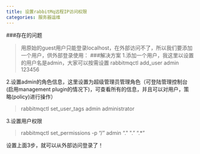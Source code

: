 ```yaml
---
title: 设置rabbitMq远程IP访问权限
categories: 服务器运维
---
```



###存在的问题
>用原始的guest用户只能登录localhost，在外部访问不了，所以我们要添加一个用户，供外部登录使用：
###解决方案
1.添加一个用户，我这里以设置的用户名是admin，大家可以按需设置
>rabbitmqctl add_user admin 123456

2.设置admin的角色信息，这里设置为超级管理员管理角色（可登陆管理控制台(启用management plugin的情况下)，可查看所有的信息，并且可以对用户，策略(policy)进行操作）

>rabbitmqctl set_user_tags admin administrator

3.设置用户权限

>rabbitmqctl set_permissions -p “/” admin “." ".” “.*”

设置上面3步，就可以从外部访问登录了！


